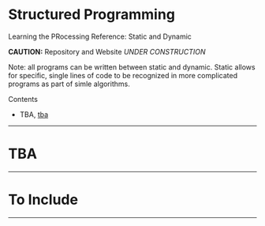 # Structured Programming
Learning the PRocessing Reference: Static and Dynamic

**CAUTION:** Repository and Website *UNDER CONSTRUCTION*

Note: all programs can be written between static and dynamic. Static allows for specific, single lines of code to be recognized in more complicated programs as part of simle algorithms.

Contents
- TBA, <a href="">tba</a>

---

# TBA

---

# To Include

---